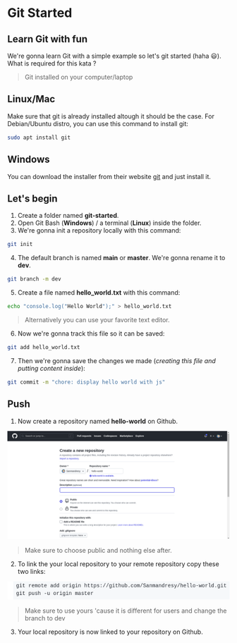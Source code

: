 # Git Started
## Learn Git with fun

We're gonna learn Git with a simple example so let's git started (haha 😃).
What is required for this kata ?

>Git installed on your computer/laptop

## Linux/Mac
Make sure that git is already installed altough it should be the case.
For Debian/Ubuntu distro, you can use this command to install git:

```bash
sudo apt install git
```

## Windows
You can download the installer from their website [git](https://git-scm.com/download/win) and just install it.

## Let's begin

1) Create a folder named **git-started**.
2) Open Git Bash (**Windows**) / a terminal (**Linux**) inside the folder.
3) We're gonna init a repository locally with this command:

```bash
git init 
```

4) The default branch is named **main** or **master**. We're gonna rename it to **dev**.
```bash
git branch -m dev
```

5) Create a file named **hello_world.txt** with this command:
```bash
echo "console.log("Hello World");" > hello_world.txt 
```
>Alternatively you can use your favorite text editor.

6) Now we're gonna track this file so it can be saved:
```bash
git add hello_world.txt
```

7) Then we're gonna save the changes we made (*creating this file and putting content inside*):
```bash
git commit -m "chore: display hello world with js" 
```

## Push

1) Now create a repository named **hello-world** on Github.

![create-repo](images/create-repo.png)

> Make sure to choose public and nothing else after.

2) To link the your local repository to your remote repository copy these two links:

![link-repo](images/link-repo.png)
> Make sure to use yours 'cause it is different for users and change the branch to dev

3) Your local repository is now linked to your repository on Github.